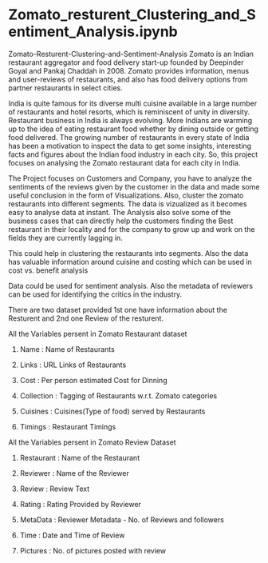 # Zomato_resturent_Clustering_and_Sentiment_Analysis.ipynb
Zomato-Resturent-Clustering-and-Sentiment-Analysis
Zomato is an Indian restaurant aggregator and food delivery start-up founded by Deepinder Goyal and Pankaj Chaddah in 2008. Zomato provides information, menus and user-reviews of restaurants, and also has food delivery options from partner restaurants in select cities.

India is quite famous for its diverse multi cuisine available in a large number of restaurants and hotel resorts, which is reminiscent of unity in diversity. Restaurant business in India is always evolving. More Indians are warming up to the idea of eating restaurant food whether by dining outside or getting food delivered. The growing number of restaurants in every state of India has been a motivation to inspect the data to get some insights, interesting facts and figures about the Indian food industry in each city. So, this project focuses on analysing the Zomato restaurant data for each city in India.

The Project focuses on Customers and Company, you have to analyze the sentiments of the reviews given by the customer in the data and made some useful conclusion in the form of Visualizations. Also, cluster the zomato restaurants into different segments. The data is vizualized as it becomes easy to analyse data at instant. The Analysis also solve some of the business cases that can directly help the customers finding the Best restaurant in their locality and for the company to grow up and work on the fields they are currently lagging in.

This could help in clustering the restaurants into segments. Also the data has valuable information around cuisine and costing which can be used in cost vs. benefit analysis

Data could be used for sentiment analysis. Also the metadata of reviewers can be used for identifying the critics in the industry.

There are two dataset provided 1st one have information about the Resturent and 2nd one Review of the resturent.

All the Variables persent in Zomato Restaurant dataset

1. Name : Name of Restaurants

2. Links : URL Links of Restaurants

3. Cost : Per person estimated Cost for Dinning

4. Collection : Tagging of Restaurants w.r.t. Zomato categories

5. Cuisines : Cuisines(Type of food) served by Restaurants

6. Timings : Restaurant Timings

All the Variables persent in Zomato Review Dataset

1. Restaurant : Name of the Restaurant

2. Reviewer : Name of the Reviewer

3. Review : Review Text

4. Rating : Rating Provided by Reviewer

5. MetaData : Reviewer Metadata - No. of Reviews and followers

6. Time : Date and Time of Review

7. Pictures : No. of pictures posted with review
